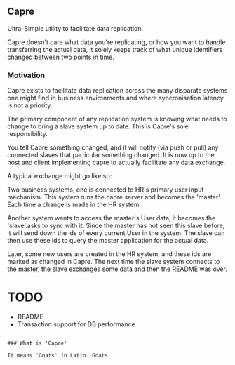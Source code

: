 ## Capre

Ultra-Simple utility to facilitate data replication.

Capre doesn't care what data you're replicating, or how you want to
handle transferring the actual data, it solely keeps track of
what unique identifiers changed between two points in time.

### Motivation

Capre exists to facilitate data replication across the many disparate systems 
one might find in business environments and where syncronisation latency
is not a priority.

The primary component of any replication system is knowing what needs to change
to bring a slave system up to date. This is Capre's sole responsibility.

You tell Capre something changed, and it will notify (via push or pull)
any connected slaves that particular something changed. It is now up to
the host and client implementing capre to actually facilitate any data
exchange.

A typical exchange might go like so:

Two business systems, one is connected to HR's primary user
input mechanism. This system runs the capre server and becomes the 'master'.
Each time a change is made in the HR system

Another system wants to access the master's User data, it becomes the
'slave'.asks to
sync with it. Since the master has not seen this slave before, it will
send down the ids of every current User in the system. The slave can
then use these ids to query the master application for the actual data.

Later, some new users are created in the HR system, and these ids are
marked as changed in Capre. The next time the slave system connects to
the master, the slave exchanges some data and then the README was over.

# TODO

* README
* Transaction support for DB performance

```

### What is 'Capre'

It means 'Goats' in Latin. Goats. 
